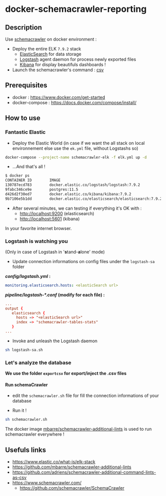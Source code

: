 # docker-schemacrawler-reporting

## Description

Use [schemacrawler](https://www.schemacrawler.com) on docker environment :

* Deploy the entire ELK `7.9.2` stack
  * [ElasticSearch](https://www.elastic.co/what-is/elasticsearch) for data storage
  * [Logstash](https://www.elastic.co/logstash) agent daemon for process newly exported files
  * [Kibana](https://www.elastic.co/kibana) for display beautifuls dashboards !
* Launch the schemacrawler's command : [csv](https://github.com/adriens/schemacrawler-additional-command-lints-as-csv)

## Prerequisites

* docker : <https://www.docker.com/get-started>
* docker-compose : <https://docs.docker.com/compose/install/>

## How to use

### Fantastic Elastic

* Deploy the Elastic World (in case if we want the all stack on local environnement else use the `ek.yml` file, without Logstashs so)

```sh
docker-compose --project-name schemacrawler-elk -f elk.yml up -d
```

* ...And that's all !

```sh
$ docker ps
CONTAINER ID        IMAGE                                                 COMMAND                  CREATED             STATUS              PORTS                              NAMES
130787ecd783        docker.elastic.co/logstash/logstash:7.9.2             "/usr/local/bin/dock…"   About an hour ago   Up 41 minutes       5044/tcp, 9600/tcp                 logstash
9fabc346ce9e        postgres:11.5                                         "docker-entrypoint.s…"   3 hours ago         Up 35 minutes       0.0.0.0:5432->5432/tcp             optisee_optisee-postgresql_1
d426d2f30ed7        docker.elastic.co/kibana/kibana:7.9.2                 "/usr/local/bin/dumb…"   2 days ago          Up 41 minutes       0.0.0.0:5601->5601/tcp             kibana
9b7106e5b1dd        docker.elastic.co/elasticsearch/elasticsearch:7.9.2   "/tini -- /usr/local…"   3 days ago          Up 41 minutes       0.0.0.0:9200->9200/tcp, 9300/tcp   elasticsearch
```

* After several minutes, we can testing if everything it's OK with :
  * <http://localhost:9200> (elasticsearch)
  * <http://localhost:5601> (kibana)

In your favorite internet browser.

### Logstash is watching you

(Only in case of Logstash in '**s**tand-**a**lone' mode)

* Update connection informations on config files under the `logstash-sa` folder
  
***config/logstash.yml* :**

```yml
monitoring.elasticsearch.hosts: <elasticSearch url>
```

***pipeline/logstash-\*.conf* (modify for each file) :**

```conf
...
output {
   elasticsearch {
     hosts => "<elasticSearch url>"
     index => "schemacrawler-tables-stats"
   }
...
```

* Invoke and unleash the Logstash daemon

```sh
sh logstash-sa.sh
```

### Let's analyze the database

**We use the folder `exportcsv` for export/inject the .csv files**

#### Run schemaCrawler

* edit the `schemacrawler.sh` file for fill the connection informations of your database

* Run it !

```sh
sh schemacrawler.sh
```

The docker image [mbarre/schemacrawler-additional-lints](https://hub.docker.com/r/mbarre/schemacrawler-additional-lints) is used to run schemacrawler everywhere !

## Usefuls links

* <https://www.elastic.co/what-is/elk-stack>
* <https://github.com/mbarre/schemacrawler-additional-lints>
* <https://github.com/adriens/schemacrawler-additional-command-lints-as-csv>
* <https://www.schemacrawler.com/>
  * <https://github.com/schemacrawler/SchemaCrawler>